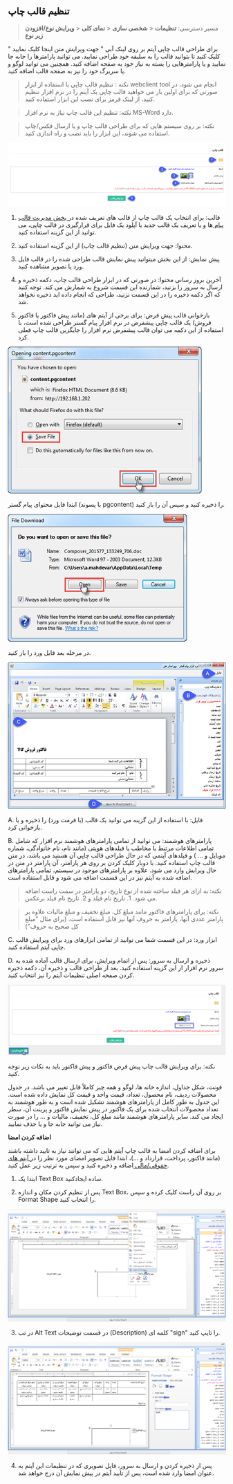 ﻿## تنظیم قالب چاپ

> مسیر دسترسی: **تنظیمات** < **شخصی سازی** < **نمای کلی**  < **ویرایش نوع/افزودن زیر نوع**

برای طراحی قالب چاپی آیتم بر روی لینک آبی " جهت ویرایش متن اینجا کلیک نمایید " کلیک کنید تا بتوانید قالب را به سلیقه خود طراحی نمایید. می توانید پارامترها را جابه جا نمایید و یا پارامترهایی را بسته به نیاز خود به صفحه اضافه کنید. همچنین می توانید لوگو و یا سربرگ خود را نیز به صفحه قالب اضافه کنید.

>  نکته : تنظیم قالب چاپی با استفاده از ابزار webclient tool انجام می شود، در صورتی که برای اولین بار می خواهید قالب چاپی یک آیتم را در نرم افزار تنظیم کنید، از لینک قرمز برای نصب این ابزار استفاده کنید.


> نکته: تنظیم این قالب چاپ نیاز به نرم افزار MS-Word دارد.

> نکته: بر روی سیستم هایی که برای طراحی قالب چاپ و یا ارسال فکس/چاپ استفاده می شوند، این ابزار را باید نصب و راه اندازی کنید.


![](printpreviewdesign1.png)

1. قالب: برای انتخاب یک قالب چاپ از  قالب های تعریف شده در[ بخش مدیریت قالب پیام ](https://github.com/1stco/PayamGostarDocs/blob/master/help%202.5.4/Basic-Information/Model-message-management/Model-message-management.md)ها  و یا تعریف یک قالب جدید با آپلود یک فایل برای قرارگیری در قالب چاپی، می توانید از این گزینه استفاده کنید.

2. محتوا: جهت ویرایش متن (تنظیم قالب چاپ) از این گزینه استفاده کنید.

3. پیش نمایش:  از این بخش میتوانید پیش نمایش قالب طراحی شده را در قالب فایل ورد یا تصویر مشاهده کنید.

4. آخرین بروز رسانی محتوا: در صورتی که در ابزار طراحی قالب چاپ، دکمه ذخیره و ارسال به سرور را بزنید، شمارنده این قسمت شروع به شمارش می کند. توجه کنید که اگر دکمه ذخیره را در این قسمت نزنید، طراحی که انجام داده اید ذخیره نخواهد شد.

5. بازخوانی قالب پیش فرض: برای برخی از آیتم های (مانند پیش فاکتور یا فاکتور فروش) یک قالب چاپی پیشفرض در نرم افزار پیام گستر طراحی شده است، با استفاده از این دکمه می توان قالب پیشفرض نرم افزار را جایگزین قالب چاپ فعلی کرد.

![](printpreviewdesign2.jpg)

ابتدا فایل محتوای پیام گستر (با پسوند pgcontent) را ذخیره کنید و سپس آن را باز کنید.

![](printpreviewdesign4.jpg)


در مرحله بعد فایل ورد را باز کنید.

![](printpreviewdesign5.jpg)

A. فایل: با استفاده از این گزینه می توانید یک قالب (با فرمت ورد) را ذخیره و یا بازخوانی کرد.

B. پارامترهای هوشمند: می توانید از تمامی پارامترهای هوشمند نرم افزار که شامل تمامی اطلاعات مرتبط با مخاطب یا فیلدهای هویتی (مانند نام، نام خانوادگی، شماره موبایل و ... ) و فیلدهای آیتمی که در حال طراحی قالب چاپی آن هستید می باشد، در متن قالب چاپ استفاده کنید. با دوبار کلیک کردن بر روی هر پارامتر، آن پارامتر در متن در حال ویرایش وارد می شود. علاوه بر پارامترهای موجود در سیستم، تمامی پارامترهای اضافه شده به آیتم نیز در این قسمت اضافه می شود و قابل استفاده است.

> نکته: به ازای هر فیلد ساخته شده از نوع تاریخ، دو پارامتر در سمت راست اضافه می شود. 1. تاریخ نام فیلد و 2. تاریخ نام فیلد برعکس.

> نکته: برای پارامترهای فاکتور مانند مبلغ کل، مبلغ تخفیف و مبلغ مالیات علاوه بر پارامتر عددی آنها، پارامتر به حروف آنها نیز قابل استفاده است. (برای مثال "مبلغ کل صحیح به حروف")

C. ابزار ورد: در این قسمت شما می توانید از تمامی ابزارهای ورد برای ویرایش قالب چاپی آیتم استفاده کنید.

D. ذخیره و ارسال به سرور: پس از اتمام ویرایش، برای ارسال قالب آماده شده به سرور نرم افزار از این گزینه استفاده کنید. بعد از طراحی قالب و ذخیره آن، دکمه ذخیره کردن صفحه اصلی تنظیمات آیتم را نیز انتخاب کنید.

![](printpreviewdesign9.png)

نکته: برای ویرایش قالب چاپ پیش فرض فاکتور و پیش فاکتور باید به نکات زیر توجه کنید.

فونت، شکل جداول، اندازه خانه ها، لوگو و همه چیز کاملاً قابل تغییر می باشد.
در جدول محصولات ردیف، نام محصول، تعداد، قیمت واحد و قیمت کل نمایش داده شده است. این جدول به طور کامل از پارامترهای هوشمند تشکیل شده است و به طور هوشمند به تعداد محصولات انتخاب شده برای یک فاکتور در پیش نمایش فاکتور و پرینت آن، سطر ایجاد می کند.
سایر پارامترهای هوشمند مانند مبلغ کل، تخفیف، مالیات و ... را در صورت نیاز می توانید جابه جا و یا حذف نمایید.

**اضافه کردن امضا**


برای اضافه کردن امضا به قالب چاپ آیتم هایی که می توانند نیاز به تایید داشته باشند (مانند فاکتور، پرداخت، قرارداد و ...)، ابتدا فایل تصویر امضای مورد نظر را در[  آیتم های حقوقی/مالی ](https://github.com/1stco/PayamGostarDocs/blob/master/help%202.5.4/Settings/Personalization-crm/Overview/General-information/Legal%20-financial-items/Legal%20-financial-items.md) اضافه و ذخیره کنید و سپس به ترتیب زیر عمل کنید.

1. ابتدا یک Text Box ساده ایجادکنید.

2. پس از تنظیم کردن مکان و اندازه Text Box، بر روی آن راست کلیک کرده و سپس Format Shape را انتخاب کنید.

![](printpreviewdesign7.png)

3. در تب Alt Text در قسمت توضیحات (Description) کلمه ای "sign" را تایپ کنید.

![](printpreviewdesign8.png)

4. پس از ذخیره کردن و ارسال به سرور، فایل تصویری که در تنظیمات این آیتم به عنوان امضا وارد شده است، پس از تایید آیتم در پیش نمایش آن درج خواهد شد.

